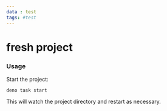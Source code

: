 ```yaml
---
data : test
tags: #test
---
```



# fresh project

### Usage

Start the project:

```
deno task start
```

This will watch the project directory and restart as necessary.

